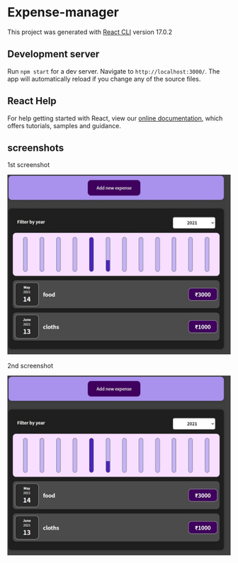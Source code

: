 # Expense-manager

This project was generated with [React CLI](https://github.com/facebook/create-react-app) version 17.0.2

## Development server

Run `npm start` for a dev server. Navigate to `http://localhost:3000/`. The app will automatically reload if you change any of the source files.

## React Help
For help getting started with React, view our
[online documentation](https://reactjs.org/docs/getting-started.html), which offers tutorials, samples and guidance.

## screenshots

1st screenshot

<img src="images/prev1.JPG" width="800">

2nd screenshot

<img src="images/prev1.JPG" width="800">
